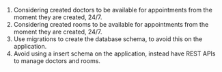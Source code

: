 1. Considering created doctors to be available for appointments from the moment they are created, 24/7.
2. Considering created rooms to be available for appointments from the moment they are created, 24/7.
3. Use migrations to create the database schema, to avoid this on the application.
4. Avoid using a insert schema on the application, instead have REST APIs to manage doctors and rooms.
